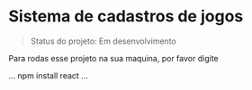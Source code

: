 # Sistema  de cadastros de jogos

> Status do projeto: Em desenvolvimento

Para rodas esse projeto na sua maquina, por favor digite

...
npm install react
...
